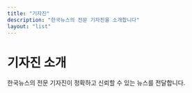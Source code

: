 ```yaml
---
title: "기자진"
description: "한국뉴스의 전문 기자진을 소개합니다"
layout: "list"
---
```


# 기자진 소개

한국뉴스의 전문 기자진이 정확하고 신뢰할 수 있는 뉴스를 전달합니다. 